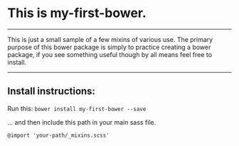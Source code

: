 # This is my-first-bower.

---

This is just a small sample of a few mixins of various use. The primary purpose of this bower package is simply to practice creating a bower package, if you see something useful though by all means feel free to install.

---

## Install instructions:

Run this: `bower install my-first-bower --save`

... and then include this path in your main sass file.

`@import 'your-path/_mixins.scss'`
